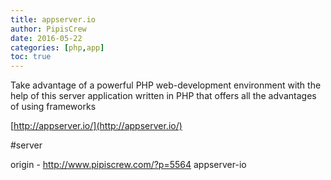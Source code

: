 ```yaml
---
title: appserver.io
author: PipisCrew
date: 2016-05-22
categories: [php,app]
toc: true
---
```


Take advantage of a powerful PHP web-development environment with the help of this server application written in PHP that offers all the advantages of using frameworks

[http://appserver.io/](http://appserver.io/)

#server

origin - http://www.pipiscrew.com/?p=5564 appserver-io